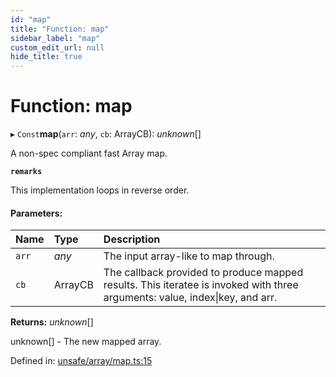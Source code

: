```yaml
---
id: "map"
title: "Function: map"
sidebar_label: "map"
custom_edit_url: null
hide_title: true
---
```


# Function: map

▸ `Const`**map**(`arr`: *any*, `cb`: ArrayCB): *unknown*[]

A non-spec compliant fast Array map.

**`remarks`** 

This implementation loops in reverse order.

#### Parameters:

Name | Type | Description |
:------ | :------ | :------ |
`arr` | *any* | The input array-like to map through.   |
`cb` | ArrayCB | The callback provided to produce mapped results. This iteratee is invoked with three arguments: value, index\|key, and arr.    |

**Returns:** *unknown*[]

unknown[] - The new mapped array.

Defined in: [unsafe/array/map.ts:15](https://github.com/diced/hikidashi/blob/4f12be0/src/unsafe/array/map.ts#L15)
